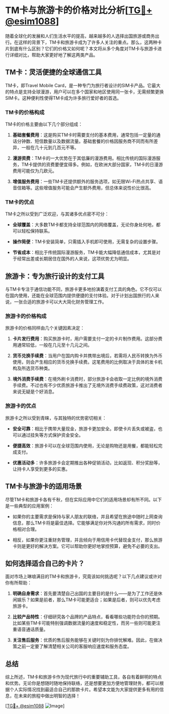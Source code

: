 # TM卡与旅游卡的价格对比分析[[TG💪+ @esim1088](https://t.me/s/esim1088)]

随着全球化的发展和人们生活水平的提高，越来越多的人选择出国旅游或商务出行。在这样的背景下，TM卡和旅游卡成为了许多人关注的重点。那么，这两种卡片到底有什么区别？它们的价格又如何呢？本文将从多个角度对TM卡与旅游卡进行详细对比，帮助大家更好地了解这两类产品。

## TM卡：灵活便捷的全球通信工具

TM卡，即Travel Mobile Card，是一种专门为旅行者设计的SIM卡产品。它最大的特点是支持全球漫游，用户可以在多个国家和地区使用同一张卡，无需频繁更换SIM卡。这种便利性使得TM卡成为许多旅行爱好者的首选。

### TM卡的价格构成

TM卡的价格主要由以下几个部分组成：

1. **基础套餐费用**：这是购买TM卡时需要支付的基本费用，通常包括一定量的通话分钟数、短信数量以及数据流量。基础套餐的价格因服务商不同而有所差异，一般在几十元到几百元不等。

2. **漫游资费**：TM卡的一大优势在于其低廉的漫游费用。相比传统的国际漫游服务，TM卡提供的资费要便宜得多。例如，在欧洲大部分国家，TM卡的日漫游费用可能仅为几欧元。

3. **增值服务费用**：一些TM卡还提供额外的服务选项，如无限Wi-Fi热点共享、语音信箱等。这些增值服务可能会产生额外费用，但总体来说性价比很高。

### TM卡的优点

TM卡之所以受到广泛欢迎，与其诸多优点密不可分：

- **全球覆盖**：大多数TM卡都支持全球范围内的网络覆盖，无论你身处何地，都可以轻松保持联系。
  
- **操作简便**：TM卡安装简单，只需插入手机即可使用，无需复杂的设置步骤。

- **节省成本**：相比于传统国际漫游服务，TM卡能大幅降低通信成本，尤其是对于经常出差或长期居住在国外的人来说，这项优势尤为明显。

## 旅游卡：专为旅行设计的支付工具

与TM卡专注于通信功能不同，旅游卡更多地扮演着支付工具的角色。它不仅可以在国内使用，还能在全球范围内提供便捷的支付体验。对于计划出国旅行的人来说，一张合适的旅游卡可以大大简化财务管理工作。

### 旅游卡的价格构成

旅游卡的价格同样由几个关键因素决定：

1. **卡片发行费用**：购买旅游卡时，用户需要支付一定的卡片制作费用。这部分费用通常较低，一般在几元至十几元之间。

2. **货币兑换手续费**：当用户在国内购卡并携带出境后，若需将人民币转换为外币使用，则会产生相应的货币兑换手续费。这笔费用的比例取决于具体的发卡机构及所选货币种类。

3. **境外消费手续费**：在境外刷卡消费时，部分旅游卡会收取一定比例的境外消费手续费。不过也有不少优质旅游卡推出了无境外消费手续费政策，这对消费者来说无疑是个好消息。

### 旅游卡的优点

旅游卡之所以受到青睐，与其独特的优势密切相关：

- **安全可靠**：相比于携带大量现金，旅游卡更加安全。即使卡片丢失或被盗，也可以通过挂失等方式保护资金安全。

- **便捷高效**：旅游卡可以在全球范围内使用，无论是购物还是用餐，都能轻松完成支付。

- **优惠活动多**：许多旅游卡会定期推出各种促销活动，比如返现、积分奖励等，让持卡人享受到更多的实惠。

## TM卡与旅游卡的适用场景

尽管TM卡和旅游卡各有千秋，但在实际应用中它们的适用场景却有所不同。以下是一些典型的应用案例：

- 如果你的主要需求是保持与家人朋友的联络，并且希望在旅途中随时上网查询信息，那么TM卡将是最佳选择。它能够满足你对外沟通的所有需求，同时价格相对合理。

- 相反，如果你更注重财务管理，并且倾向于用信用卡代替现金支付，那么旅游卡则是更好的解决方案。它可以帮助你更好地掌控预算，避免不必要的支出。

## 如何选择适合自己的卡片？

面对市场上琳琅满目的TM卡和旅游卡，究竟该如何挑选呢？以下几点建议或许对你有所帮助：

1. **明确自身需求**：首先要清楚自己出国的主要目的是什么——是为了工作还是休闲娱乐？如果是前者，那么TM卡可能更适合；如果是后者，则可以优先考虑旅游卡。

2. **比较产品特性**：仔细研究各个品牌的产品特点，看看哪些功能符合你的预期。比如某些TM卡可能特别强调数据流量的速度和稳定性，而另一些则可能更注重语音通话质量。

3. **关注售后服务**：优质的售后服务能够在关键时刻为你排忧解难。因此，在做决策之前一定要了解清楚相关公司的客服响应速度和服务态度。

## 总结

综上所述，TM卡和旅游卡作为现代旅行中的重要辅助工具，各自有着鲜明的特点和优势。无论你是想随时随地保持联络，还是想要更加方便地管理财务，都可以根据个人实际情况找到最适合自己的那款卡片。希望本文能为大家提供更多有用的信息，在未来的旅程中做出明智的选择！

[[TG💪+ @esim1088](https://t.me/s/esim1088) ![Image](https://i.postimg.cc/4NQfJmqS/Snipaste-2025-05-13-00-14-12.png)]